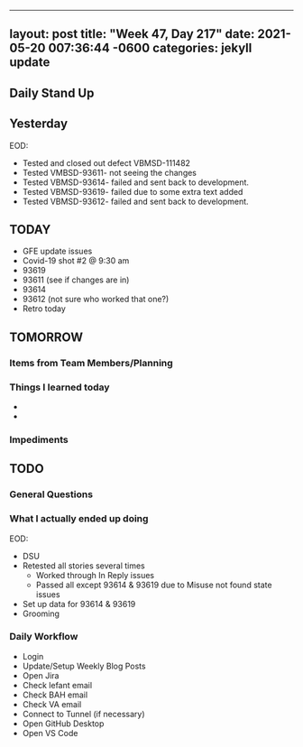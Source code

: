 
---
layout: post
title:  "Week 47, Day 217"
date:   2021-05-20 007:36:44 -0600
categories: jekyll update
---

## Daily Stand Up
## Yesterday
EOD:
* Tested and closed out defect VBMSD-111482
* Tested VMBSD-93611- not seeing the changes
* Tested VBMSD-93614- failed and sent back to development.
* Tested VBMSD-93619- failed due to some extra text added
* Tested VBMSD-93612- failed and sent back to development.

## TODAY
* GFE update issues
* Covid-19 shot #2 @ 9:30 am
* 93619
* 93611 (see if changes are in)
* 93614
* 93612 (not sure who worked that one?)
* Retro today


## TOMORROW

### Items from Team Members/Planning

### Things I learned today
* 
* 
### Impediments
## TODO

### General Questions  

### What I actually ended up doing
EOD:
* DSU
* Retested all stories several times
  * Worked through In Reply issues
  * Passed all except 93614 & 93619 due to Misuse not found state issues
* Set up data for 93614 & 93619
* Grooming

### Daily Workflow
* Login
* Update/Setup Weekly Blog Posts
* Open Jira
* Check lefant email
* Check BAH email
* Check VA email
* Connect to Tunnel (if necessary)
* Open GitHub Desktop
* Open VS Code